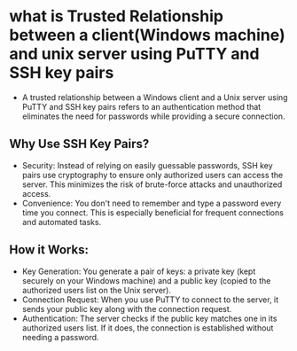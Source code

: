 # what is Trusted Relationship between a client(Windows machine) and unix server using PuTTY and SSH key pairs

* A trusted relationship between a Windows client and a Unix server using PuTTY and SSH key pairs refers to an authentication method that eliminates the need for passwords while providing a secure connection.

## Why Use SSH Key Pairs?

* Security: Instead of relying on easily guessable passwords, SSH key pairs use cryptography to ensure only authorized users can access the server. This minimizes the risk of brute-force attacks and unauthorized access.
* Convenience: You don't need to remember and type a password every time you connect. This is especially beneficial for frequent connections and automated tasks.

## How it Works:

* Key Generation: You generate a pair of keys: a private key (kept securely on your Windows machine) and a public key (copied to the authorized users list on the Unix server).
* Connection Request: When you use PuTTY to connect to the server, it sends your public key along with the connection request.
* Authentication: The server checks if the public key matches one in its authorized users list. If it does, the connection is established without needing a password.

